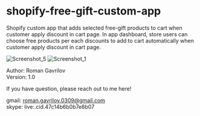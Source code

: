 # shopify-free-gift-custom-app
Shopify custom app that adds selected free-gift products to cart when customer apply discount in cart page.  In app dashboard, store users can choose free products per each discounts to add to cart automatically when customer apply discount in cart page.

![Screenshot_5](https://user-images.githubusercontent.com/72150923/171480305-6538d580-b63b-42ee-ad58-4a62e8591bd0.png)
![Screenshot_1](https://user-images.githubusercontent.com/72150923/171480320-001265d6-15ec-40fb-8431-43cd5c81801d.png)

Author: Roman Gavrilov <br>
Version: 1.0

If you have question, please reach out to me here! 

gmail: roman.gavrilov.0309@gmail.com <br>
skype: live:.cid.47c14b6b0b7e8b07
